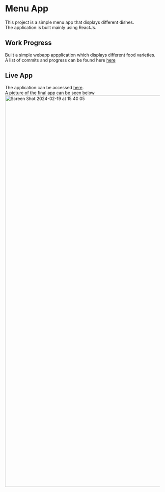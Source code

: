 # Menu App

This project is a simple menu app that displays different dishes.\
The application is built mainly using ReactJs.


## Work Progress

Built a simple webapp appplication which displays different food varieties.\
A list of commits and progress can be found here [here](https://github.com/JennySimen/Menu/commits/master/)


## Live App

The application can be accessed [here](https://github.com/JennySimen/Menu/).\
A picture of the final app can be seen below\
<img width="1272" alt="Screen Shot 2024-02-19 at 15 40 05" src="https://github.com/JennySimen/Menu/assets/44881714/ac3f6b4f-ed37-4649-94c3-5c8b7c9b823b">
